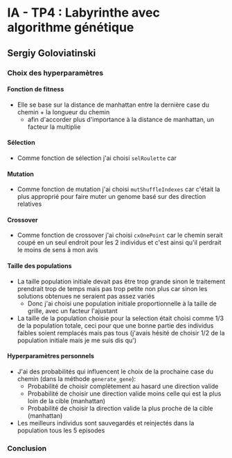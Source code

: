 # IA - TP4 : Labyrinthe avec algorithme génétique
## Sergiy Goloviatinski
### Choix des hyperparamètres
#### Fonction de fitness
- Elle se base sur la distance de manhattan entre la dernière case du chemin + la longueur du chemin
    - afin d'accorder plus d'importance à la distance de manhattan, un facteur la multiplie
#### Sélection
- Comme fonction de sélection j'ai choisi `selRoulette` car
#### Mutation
- Comme fonction de mutation j'ai choisi `mutShuffleIndexes` car c'était la plus approprié pour faire muter un genome basé sur des direction relatives
#### Crossover
- Comme fonction de crossover j'ai choisi `cxOnePoint` car le chemin serait coupé en un seul endroit pour les 2 individus et c'est ainsi qu'il perdrait le moins de sens à mon avis
#### Taille des populations
- La taille population initiale devait pas être trop grande sinon le traitement prendrait trop de temps mais pas trop petite non plus car sinon les solutions obtenues ne seraient pas assez variés
    - Donc j'ai choisi une population initiale proportionnelle à la taille de grille, avec un facteur l'ajustant
- La taille de la population choisie pour la selection était choisi comme 1/3 de la population totale, ceci pour que une bonne partie des individus faibles soient remplacés mais pas tous (j'avais hésité de choisir 1/2 de la population initiale mais je me suis dis qu')
#### Hyperparamètres personnels
- J'ai des probabilités qui influencent le choix de la prochaine case du chemin (dans la méthode `generate_gene`):
    - Probabilité de choisir complètement au hasard une direction valide
    - Probabilité de choisir une direction valide moins celle qui est la plus loin de la cible (manhattan)
    - Probabilité de choisir la direction valide la plus proche de la cible (manhattan)
- Les meilleurs individus sont sauvegardés et reinjectés dans la population tous les 5 episodes

### Conclusion